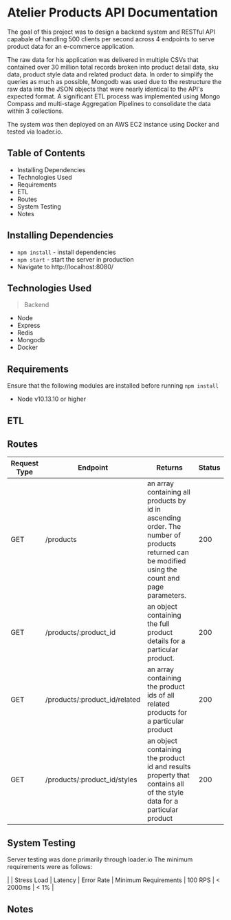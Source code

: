 # Atelier Products API Documentation

The goal of this project was to design a backend system and RESTful API capabale of handling 500 clients per second across 4 endpoints to serve product data for an e-commerce application.

The raw data for his application was delivered in multiple CSVs that contained over 30 million total records broken into product detail data, sku data, product style data and related product data. In order to simplify the queries as much as possible, Mongodb was used due to the restructure the raw data into the JSON objects that were nearly identical to the API's expected format. A significant ETL process was implemented using Mongo Compass and multi-stage Aggregation Pipelines to consolidate the data within 3 collections.

The system was then deployed on an AWS EC2 instance using Docker and tested via loader.io.

## Table of Contents

- Installing Dependencies
- Technologies Used
- Requirements
- ETL
- Routes
- System Testing
- Notes

## Installing Dependencies

- `npm install` - install dependencies
- `npm start` - start the server in production
- Navigate to http://localhost:8080/

## Technologies Used

> Backend

- Node
- Express
- Redis
- Mongodb
- Docker

## Requirements

Ensure that the following modules are installed before running `npm install`

- Node v10.13.10 or higher

## ETL

## Routes

| Request Type | Endpoint                      | Returns                                                                                                                                         | Status |
| ------------ | ----------------------------- | ----------------------------------------------------------------------------------------------------------------------------------------------- | ------ |
| GET          | /products                     | an array containing all products by id in ascending order. The number of products returned can be modified using the count and page parameters. | 200    |
| GET          | /products/:product_id         | an object containing the full product details for a particular product.                                                                         | 200    |
| GET          | /products/:product_id/related | an array containing the product ids of all related products for a particular product                                                            | 200    |
| GET          | /products/:product_id/styles  | an object containing the product id and results property that contains all of the style data for a particular product                           | 200    |

## System Testing

Server testing was done primarily through loader.io
The minimum requirements were as follows:

| | Stress Load | Latency | Error Rate
| Minimum Requirements | 100 RPS | < 2000ms | < 1% |

## Notes
